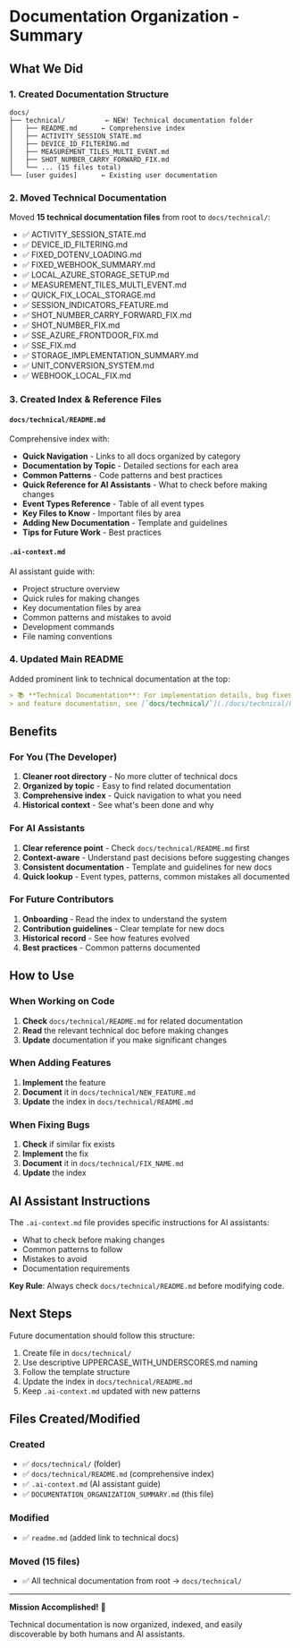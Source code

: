 # Documentation Organization - Summary

## What We Did

### 1. Created Documentation Structure
```
docs/
├── technical/          ← NEW! Technical documentation folder
│   ├── README.md      ← Comprehensive index
│   ├── ACTIVITY_SESSION_STATE.md
│   ├── DEVICE_ID_FILTERING.md
│   ├── MEASUREMENT_TILES_MULTI_EVENT.md
│   ├── SHOT_NUMBER_CARRY_FORWARD_FIX.md
│   └── ... (15 files total)
└── [user guides]      ← Existing user documentation
```

### 2. Moved Technical Documentation
Moved **15 technical documentation files** from root to `docs/technical/`:
- ✅ ACTIVITY_SESSION_STATE.md
- ✅ DEVICE_ID_FILTERING.md
- ✅ FIXED_DOTENV_LOADING.md
- ✅ FIXED_WEBHOOK_SUMMARY.md
- ✅ LOCAL_AZURE_STORAGE_SETUP.md
- ✅ MEASUREMENT_TILES_MULTI_EVENT.md
- ✅ QUICK_FIX_LOCAL_STORAGE.md
- ✅ SESSION_INDICATORS_FEATURE.md
- ✅ SHOT_NUMBER_CARRY_FORWARD_FIX.md
- ✅ SHOT_NUMBER_FIX.md
- ✅ SSE_AZURE_FRONTDOOR_FIX.md
- ✅ SSE_FIX.md
- ✅ STORAGE_IMPLEMENTATION_SUMMARY.md
- ✅ UNIT_CONVERSION_SYSTEM.md
- ✅ WEBHOOK_LOCAL_FIX.md

### 3. Created Index & Reference Files

#### `docs/technical/README.md`
Comprehensive index with:
- **Quick Navigation** - Links to all docs organized by category
- **Documentation by Topic** - Detailed sections for each area
- **Common Patterns** - Code patterns and best practices
- **Quick Reference for AI Assistants** - What to check before making changes
- **Event Types Reference** - Table of all event types
- **Key Files to Know** - Important files by area
- **Adding New Documentation** - Template and guidelines
- **Tips for Future Work** - Best practices

#### `.ai-context.md`
AI assistant guide with:
- Project structure overview
- Quick rules for making changes
- Key documentation files by area
- Common patterns and mistakes to avoid
- Development commands
- File naming conventions

### 4. Updated Main README
Added prominent link to technical documentation at the top:
```markdown
> 📚 **Technical Documentation**: For implementation details, bug fixes, 
> and feature documentation, see [`docs/technical/`](./docs/technical/README.md)
```

## Benefits

### For You (The Developer)
1. **Cleaner root directory** - No more clutter of technical docs
2. **Organized by topic** - Easy to find related documentation
3. **Comprehensive index** - Quick navigation to what you need
4. **Historical context** - See what's been done and why

### For AI Assistants
1. **Clear reference point** - Check `docs/technical/README.md` first
2. **Context-aware** - Understand past decisions before suggesting changes
3. **Consistent documentation** - Template and guidelines for new docs
4. **Quick lookup** - Event types, patterns, common mistakes all documented

### For Future Contributors
1. **Onboarding** - Read the index to understand the system
2. **Contribution guidelines** - Clear template for new docs
3. **Historical record** - See how features evolved
4. **Best practices** - Common patterns documented

## How to Use

### When Working on Code
1. **Check** `docs/technical/README.md` for related documentation
2. **Read** the relevant technical doc before making changes
3. **Update** documentation if you make significant changes

### When Adding Features
1. **Implement** the feature
2. **Document** it in `docs/technical/NEW_FEATURE.md`
3. **Update** the index in `docs/technical/README.md`

### When Fixing Bugs
1. **Check** if similar fix exists
2. **Implement** the fix
3. **Document** it in `docs/technical/FIX_NAME.md`
4. **Update** the index

## AI Assistant Instructions

The `.ai-context.md` file provides specific instructions for AI assistants:
- What to check before making changes
- Common patterns to follow
- Mistakes to avoid
- Documentation requirements

**Key Rule**: Always check `docs/technical/README.md` before modifying code.

## Next Steps

Future documentation should follow this structure:
1. Create file in `docs/technical/`
2. Use descriptive UPPERCASE_WITH_UNDERSCORES.md naming
3. Follow the template structure
4. Update the index in `docs/technical/README.md`
5. Keep `.ai-context.md` updated with new patterns

## Files Created/Modified

### Created
- ✅ `docs/technical/` (folder)
- ✅ `docs/technical/README.md` (comprehensive index)
- ✅ `.ai-context.md` (AI assistant guide)
- ✅ `DOCUMENTATION_ORGANIZATION_SUMMARY.md` (this file)

### Modified
- ✅ `readme.md` (added link to technical docs)

### Moved (15 files)
- ✅ All technical documentation from root → `docs/technical/`

---

**Mission Accomplished!** 🎉

Technical documentation is now organized, indexed, and easily discoverable by both humans and AI assistants.
